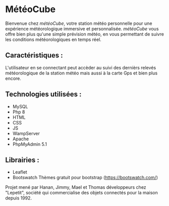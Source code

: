 # MétéoCube

Bienvenue chez _météoCube_, votre station météo personnelle pour une expérience météorologique immersive et personnalisée. _météoCube_ vous offre bien plus qu'une simple prévision météo, en vous permettant de suivre les conditions météorologiques en temps réel.

## Caractéristiques :
L'utilisateur en se connectant peut accèder au suivi des dernièrs relevés météorologique de la station météo mais aussi à la carte Gps et bien plus encore. 

## Technologies utilisées :
  * MySQL
  * Php 8
  * HTML
  * CSS
  * JS
  * WampServer
  * Apache
  * PhpMyAdmin 5.1
    
## Librairies :
  * Leaflet
  * Bootswatch Thèmes gratuit pour bootstrap (https://bootswatch.com/)
  

Projet mené par Hanan, Jimmy, Mael  et Thomas développeurs chez "Lepetit", société qui commercialise des objets connectés pour la maison depuis 1992.
